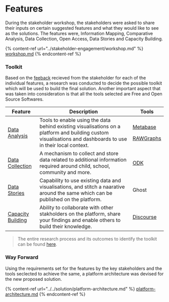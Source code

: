 # Features

During the stakeholder workshop, the stakeholders were asked to share their inputs on certain suggested features and what they would like to see as the solutions. The features were, Information Mapping, Comparative Analysis, Data Collection, Open Access, Data Stories and Capacity Building.

{% content-ref url="../stakeholder-engagement/workshop.md" %}
[workshop.md](../stakeholder-engagement/workshop.md)
{% endcontent-ref %}

### Toolkit

Based on the [feeback](https://github.com/The-Data-for-Children-Collaborative/noral-user-research/tree/main/research/02-stakeholder-workshop/feature-feedback) recieved from the stakeholder for each of the individual features, a research was conducted to decide the possible toolkit which will be used to build the final solution. Another important aspect that was taken into consideration is that all the tools selected are Free and Open Source Softwares.

| Feature                                                                                                                     | Description                                                                                                                                                  | Tools                                                                                                                                                                                                                                                 |
| --------------------------------------------------------------------------------------------------------------------------- | ------------------------------------------------------------------------------------------------------------------------------------------------------------ | ----------------------------------------------------------------------------------------------------------------------------------------------------------------------------------------------------------------------------------------------------- |
| [Data Analysis](https://github.com/The-Data-for-Children-Collaborative/noral-tech-research/tree/main/data-analysis)         | Tools to enable using the data behind existing visualisations on a platform and building custom visualisations and dashboards to use in their local context. | <p><a href="https://github.com/The-Data-for-Children-Collaborative/noral-tech-research/blob/main/data-analysis/004-metabase.md">Metabase</a></p><p><a href="https://github.com/The-Data-for-Children-Collaborative/noral-rawgraphs">RAWGraphs</a></p> |
| [Data Collection](https://github.com/The-Data-for-Children-Collaborative/noral-tech-research/blob/main/data-collection)     | A mechanism to collect and store data related to additional information required around child, school, community and more.                                   | [ODK](https://github.com/The-Data-for-Children-Collaborative/noral-tech-research/blob/main/data-collection/006-odk.md)                                                                                                                                |
| [Data Stories](https://github.com/The-Data-for-Children-Collaborative/noral-tech-research/tree/main/data-stories)           | Capability to use existing data and visualisations, and stitch a naarative around the same which can be published on the platform.                           | Ghost                                                                                                                                                                                                                                                 |
| [Capacity Building](https://github.com/The-Data-for-Children-Collaborative/noral-tech-research/tree/main/capacity-building) | Ability to collaborate with other stakholders on the platform, share your findings and enable others to build their knowledge.                               | [Discourse](https://github.com/The-Data-for-Children-Collaborative/noral-tech-research/blob/main/capacity-building/004-discourse.md)                                                                                                                  |

> The entire research process and its outcomes to identify the toolkit can be found [here](https://github.com/The-Data-for-Children-Collaborative/noral-tech-research).

### Way Forward

Using the requirements set for the features by the key stakeholders and the tools seclected to achieve the same, a platform architecture was devised for the new proposed solution.

{% content-ref url="../../solution/platform-architecture.md" %}
[platform-architecture.md](../../solution/platform-architecture.md)
{% endcontent-ref %}
